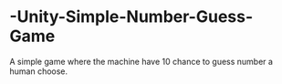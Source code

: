 # -Unity-Simple-Number-Guess-Game
A simple game where the machine have 10 chance to guess number a human choose.

